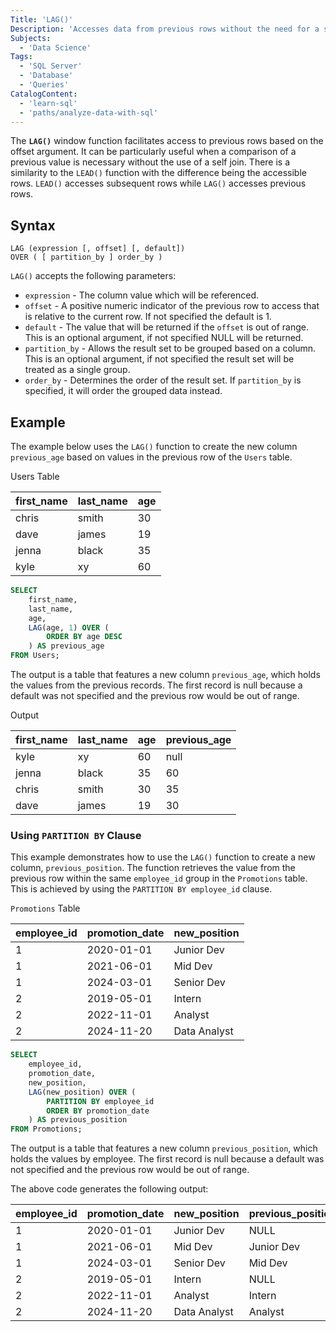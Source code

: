 ```yaml
---
Title: 'LAG()'
Description: 'Accesses data from previous rows without the need for a self join.'
Subjects:
  - 'Data Science'
Tags:
  - 'SQL Server'
  - 'Database'
  - 'Queries'
CatalogContent:
  - 'learn-sql'
  - 'paths/analyze-data-with-sql'
---
```


The **`LAG()`** window function facilitates access to previous rows based on the offset argument. It can be particularly useful when a comparison of a previous value is necessary without the use of a self join. There is a similarity to the `LEAD()` function with the difference being the accessible rows. `LEAD()` accesses subsequent rows while `LAG()` accesses previous rows.

## Syntax

```pseudo
LAG (expression [, offset] [, default])
OVER ( [ partition_by ] order_by )
```

`LAG()` accepts the following parameters:

- `expression` - The column value which will be referenced.
- `offset` - A positive numeric indicator of the previous row to access that is relative to the current row. If not specified the default is 1.
- `default` - The value that will be returned if the `offset` is out of range. This is an optional argument, if not specified NULL will be returned.
- `partition_by` - Allows the result set to be grouped based on a column. This is an optional argument, if not specified the result set will be treated as a single group.
- `order_by` - Determines the order of the result set. If `partition_by` is specified, it will order the grouped data instead.

## Example

The example below uses the `LAG()` function to create the new column `previous_age` based on values in the previous row of the `Users` table.

Users Table

| first_name | last_name | age |
| ---------- | --------- | --- |
| chris      | smith     | 30  |
| dave       | james     | 19  |
| jenna      | black     | 35  |
| kyle       | xy        | 60  |

```sql
SELECT 
    first_name,
    last_name,
    age,
    LAG(age, 1) OVER (
        ORDER BY age DESC
    ) AS previous_age
FROM Users;
```

The output is a table that features a new column `previous_age`, which holds the values from the previous records. The first record is null because a default was not specified and the previous row would be out of range.

Output

| first_name | last_name | age | previous_age |
| ---------- | --------- | --- | ------------ |
| kyle       | xy        | 60  | null         |
| jenna      | black     | 35  | 60           |
| chris      | smith     | 30  | 35           |
| dave       | james     | 19  | 30           |

### Using `PARTITION BY` Clause

This example demonstrates how to use the `LAG()` function to create a new column, `previous_position`. The function retrieves the value from the previous row within the same `employee_id` group in the `Promotions` table. This is achieved by using the `PARTITION BY employee_id` clause.

`Promotions` Table

| employee_id | promotion_date | new_position |
| ----------- | -------------- | ------------ |
| 1           | 2020-01-01     | Junior Dev   |
| 1           | 2021-06-01     |    Mid Dev   |
| 1           | 2024-03-01     | Senior Dev   |
| 2           | 2019-05-01     |     Intern   |
| 2           | 2022-11-01     |    Analyst   |
| 2           | 2024-11-20     |Data Analyst  |

```sql
SELECT 
    employee_id,
    promotion_date,
    new_position,
    LAG(new_position) OVER (
        PARTITION BY employee_id
        ORDER BY promotion_date
    ) AS previous_position
FROM Promotions;
```

The output is a table that features a new column `previous_position`, which holds the values by employee. The first record is null because a default was not specified and the previous row would be out of range.

The above code generates the following output:

| employee_id | promotion_date | new_position | previous_position |
| ----------- | -------------- | ------------ | ----------------- |
| 1           | 2020-01-01     | Junior Dev   |              NULL |
| 1           | 2021-06-01     |    Mid Dev   |        Junior Dev |
| 1           | 2024-03-01     | Senior Dev   |           Mid Dev |
| 2           | 2019-05-01     |     Intern   |              NULL |
| 2           | 2022-11-01     |    Analyst   |            Intern |
| 2           | 2024-11-20     |Data Analyst  |           Analyst |
